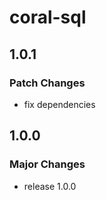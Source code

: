 # coral-sql

## 1.0.1

### Patch Changes

- fix dependencies

## 1.0.0

### Major Changes

- release 1.0.0
